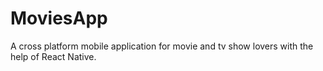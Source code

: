 # MoviesApp

A cross platform mobile application for movie and tv show lovers with the help of React Native.
